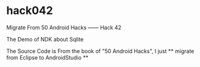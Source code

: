 # hack042

 Migrate From 50 Android Hacks  —— Hack 42 

 The Demo of  NDK about  Sqlite  

The Source Code is From  the book of "50 Android Hacks", I just  ** migrate from Eclipse  to  AndroidStudio  **
